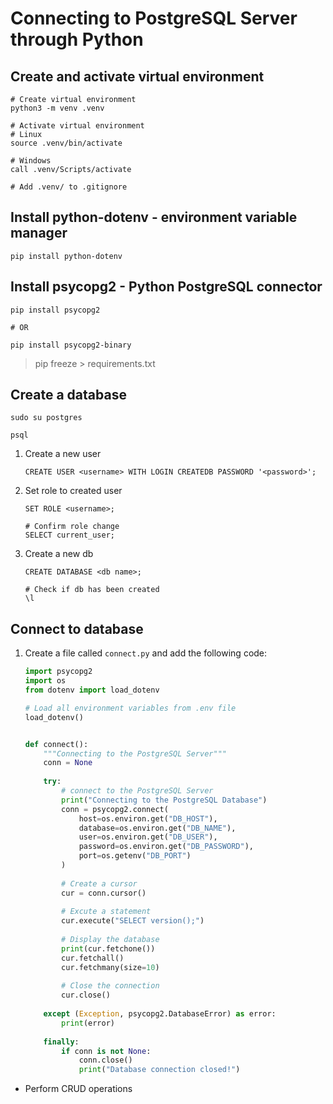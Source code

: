 # Connecting to PostgreSQL Server through Python

## Create and activate virtual environment

```
# Create virtual environment
python3 -m venv .venv

# Activate virtual environment
# Linux
source .venv/bin/activate

# Windows
call .venv/Scripts/activate

# Add .venv/ to .gitignore
```

## Install python-dotenv - environment variable manager

```
pip install python-dotenv
```

## Install psycopg2 - Python PostgreSQL connector

```
pip install psycopg2

# OR

pip install psycopg2-binary
```

> pip freeze > requirements.txt

## Create a database

```
sudo su postgres

psql
```

1. Create a new user

    ```
    CREATE USER <username> WITH LOGIN CREATEDB PASSWORD '<password>';
    ```

2. Set role to created user

    ```
    SET ROLE <username>;

    # Confirm role change
    SELECT current_user;
    ```

3. Create a new db

    ```
    CREATE DATABASE <db name>;

    # Check if db has been created 
    \l 
    ```

## Connect to database

1. Create a file called `connect.py` and add the following code:

    ```python
    import psycopg2
    import os
    from dotenv import load_dotenv

    # Load all environment variables from .env file
    load_dotenv()


    def connect():
        """Connecting to the PostgreSQL Server"""
        conn = None
        
        try:
            # connect to the PostgreSQL Server
            print("Connecting to the PostgreSQL Database")
            conn = psycopg2.connect(
                host=os.environ.get("DB_HOST"),
                database=os.environ.get("DB_NAME"),
                user=os.environ.get("DB_USER"),
                password=os.environ.get("DB_PASSWORD"),
                port=os.getenv("DB_PORT")
            )
            
            # Create a cursor
            cur = conn.cursor()
            
            # Excute a statement
            cur.execute("SELECT version();")
            
            # Display the database
            print(cur.fetchone())
            cur.fetchall()
            cur.fetchmany(size=10)
            
            # Close the connection
            cur.close()
            
        except (Exception, psycopg2.DatabaseError) as error:
            print(error)
            
        finally:
            if conn is not None:
                conn.close()
                print("Database connection closed!")
    ```


- Perform CRUD operations